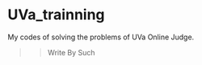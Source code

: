 UVa_trainning
=============

My codes of solving the problems of UVa Online Judge.

>> Write By Such
